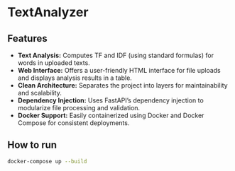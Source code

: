 # TextAnalyzer

## Features

- **Text Analysis:** Computes TF and IDF (using standard formulas) for words in uploaded texts.
- **Web Interface:** Offers a user-friendly HTML interface for file uploads and displays analysis results in a table.
- **Clean Architecture:** Separates the project into layers for maintainability and scalability.
- **Dependency Injection:** Uses FastAPI’s dependency injection to modularize file processing and validation.
- **Docker Support:** Easily containerized using Docker and Docker Compose for consistent deployments.

## How to run
```sh
docker-compose up --build
```
